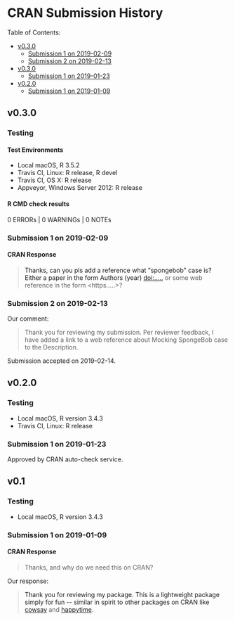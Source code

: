 # CRAN Submission History

Table of Contents:

- [ v0.3.0 ](#v0.3.0)
    - [ Submission 1 on 2019-02-09 ](#v0.3.0_submission1)
    - [ Submission 2 on 2019-02-13 ](#v0.3.0_submission2)
- [ v0.3.0 ](#v0.2.0)
    - [ Submission 1 on 2019-01-23 ](#v0.2.0_submission1)
- [ v0.2.0 ](#v0.1)
    - [ Submission 1 on 2019-01-09 ](#v0.1_submission1)


<a name="v0.3.0"/> 

## v0.3.0

### Testing

#### Test Environments

- Local macOS, R 3.5.2
- Travis CI, Linux: R release, R devel
- Travis CI, OS X: R release
- Appveyor, Windows Server 2012: R release

#### R CMD check results

0 ERRORs | 0 WARNINGs | 0 NOTEs

<a name="v0.3.0_submission1"/> 

### Submission 1 on 2019-02-09

#### CRAN Response

> Thanks, can you pls add a reference what "spongebob" case is? Either a paper in the form Authors (year) <doi:.....> or some web reference in the form <https.....>?

<a name="v0.3.0_submission2"/>

### Submission 2 on 2019-02-13

Our comment:
> Thank you for reviewing my submission. Per reviewer feedback, I have added a link to a web reference about Mocking SpongeBob case to the Description. 

Submission accepted on 2019-02-14.

<a name="v0.2.0"/> 

## v0.2.0

### Testing

- Local macOS, R version 3.4.3
- Travis CI, Linux: R release

<a name="v0.2.0_submission1"/>

### Submission 1 on 2019-01-23

Approved by CRAN auto-check service.

<a name="v0.1"/>

## v0.1

### Testing

- Local macOS, R version 3.4.3

<a name="v0.1_submission1"/>

### Submission 1 on 2019-01-09

#### CRAN Response

> Thanks, and why do we need this on CRAN?

Our response: 

> Thank you for reviewing my package. This is a lightweight package simply for fun -- similar in spirit to other packages on CRAN like [cowsay](https://cran.r-project.org/package=cowsay) and [happytime](https://cran.r-project.org/package=happytime).
